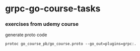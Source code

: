 # grpc-go-course-tasks
<h3>exercises from udemy course</h3>

generate proto code
```
protoc go_course_pb/go_course.proto --go_out=plugins=grpc:.
```